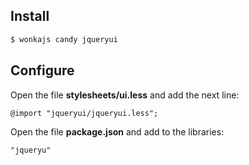 ## Install

```sh
$ wonkajs candy jqueryui
```

## Configure

Open the file **stylesheets/ui.less** and add the next line:

```less
@import "jqueryui/jqueryui.less";
```

Open the file **package.json** and add to the libraries:

```
"jqueryu"
```